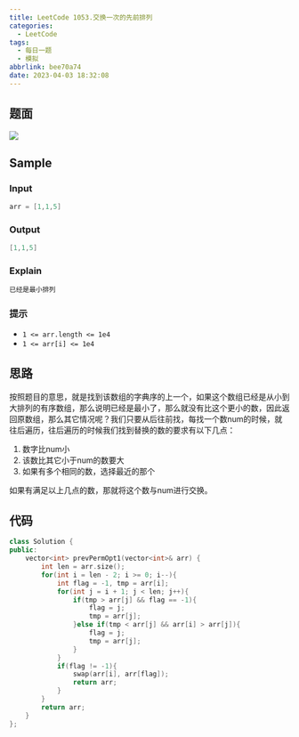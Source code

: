 ```yaml
---
title: LeetCode 1053.交换一次的先前排列
categories:
  - LeetCode
tags:
  - 每日一题
  - 模拟
abbrlink: bee70a74
date: 2023-04-03 18:32:08
---
```


## 题面

![](https://cdn.jsdelivr.net/gh/zhangyufeng0123/ImageHosting/img/20230403182351.png)

## Sample

### Input

```cpp
arr = [1,1,5]
```

### Output

```cpp
[1,1,5]
```

### Explain

```cpp
已经是最小排列
```

### 提示

- `1 <= arr.length <= 1e4`
- `1 <= arr[i] <= 1e4`

## 思路

按照题目的意思，就是找到该数组的字典序的上一个，如果这个数组已经是从小到大排列的有序数组，那么说明已经是最小了，那么就没有比这个更小的数，因此返回原数组，那么其它情况呢？我们只要从后往前找，每找一个数num的时候，就往后遍历，往后遍历的时候我们找到替换的数的要求有以下几点：

1. 数字比num小
2. 该数比其它小于num的数要大
3. 如果有多个相同的数，选择最近的那个

如果有满足以上几点的数，那就将这个数与num进行交换。

## 代码

```cpp
class Solution {
public:
    vector<int> prevPermOpt1(vector<int>& arr) {
        int len = arr.size();
        for(int i = len - 2; i >= 0; i--){
            int flag = -1, tmp = arr[i];
            for(int j = i + 1; j < len; j++){
                if(tmp > arr[j] && flag == -1){
                    flag = j;
                    tmp = arr[j];
                }else if(tmp < arr[j] && arr[i] > arr[j]){
                    flag = j;
                    tmp = arr[j];
                }
            }
            if(flag != -1){
                swap(arr[i], arr[flag]);
                return arr;
            }
        }
        return arr;
    }
};
```